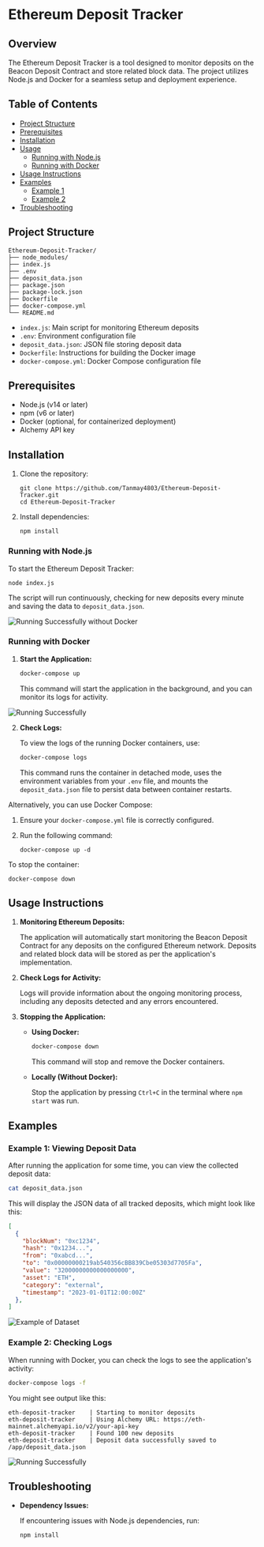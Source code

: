 # Ethereum Deposit Tracker

## Overview

The Ethereum Deposit Tracker is a tool designed to monitor deposits on the Beacon Deposit Contract and store related block data. The project utilizes Node.js and Docker for a seamless setup and deployment experience.

## Table of Contents
- [Project Structure](#project-structure)
- [Prerequisites](#prerequisites)
- [Installation](#installation)
- [Usage](#usage)
  - [Running with Node.js](#running-with-nodejs)
  - [Running with Docker](#running-with-docker)
- [Usage Instructions](#usage-instructions)
- [Examples](#examples)
  - [Example 1](#example-1:-Viewing-Deposit-Data)
  - [Example 2](#example-2)
- [Troubleshooting](#troubleshooting)

## Project Structure

```
Ethereum-Deposit-Tracker/
├── node_modules/
├── index.js
├── .env
├── deposit_data.json
├── package.json
├── package-lock.json
├── Dockerfile
├── docker-compose.yml
└── README.md
```

- `index.js`: Main script for monitoring Ethereum deposits
- `.env`: Environment configuration file
- `deposit_data.json`: JSON file storing deposit data
- `Dockerfile`: Instructions for building the Docker image
- `docker-compose.yml`: Docker Compose configuration file


## Prerequisites

- Node.js (v14 or later)
- npm (v6 or later)
- Docker (optional, for containerized deployment)
- Alchemy API key

## Installation

1. Clone the repository:
   ```
   git clone https://github.com/Tanmay4803/Ethereum-Deposit-Tracker.git
   cd Ethereum-Deposit-Tracker
   ```

2. Install dependencies:
   ```
   npm install
   ```

### Running with Node.js

To start the Ethereum Deposit Tracker:

```
node index.js
```

The script will run continuously, checking for new deposits every minute and saving the data to `deposit_data.json`.

![Running Successfully without Docker](images/without_docker.png)

### Running with Docker

1. **Start the Application:**

    ```bash
    docker-compose up
    ```

    This command will start the application in the background, and you can monitor its logs for activity.

![Running Successfully](images/with_docker.png)

2. **Check Logs:**

    To view the logs of the running Docker containers, use:

    ```bash
    docker-compose logs
    ```
   This command runs the container in detached mode, uses the environment variables from your `.env` file, and mounts the `deposit_data.json` file to persist data between container restarts.


Alternatively, you can use Docker Compose:

1. Ensure your `docker-compose.yml` file is correctly configured.

2. Run the following command:
   ```
   docker-compose up -d
   ```

To stop the container:
```
docker-compose down
```

## Usage Instructions

1. **Monitoring Ethereum Deposits:**

    The application will automatically start monitoring the Beacon Deposit Contract for any deposits on the configured Ethereum network. Deposits and related block data will be stored as per the application's implementation.

2. **Check Logs for Activity:**

    Logs will provide information about the ongoing monitoring process, including any deposits detected and any errors encountered.

3. **Stopping the Application:**

    - **Using Docker:**

      ```bash
      docker-compose down
      ```

      This command will stop and remove the Docker containers.

    - **Locally (Without Docker):**

      Stop the application by pressing `Ctrl+C` in the terminal where `npm start` was run.

## Examples

### Example 1: Viewing Deposit Data

After running the application for some time, you can view the collected deposit data:

```bash
cat deposit_data.json
```

This will display the JSON data of all tracked deposits, which might look like this:

```json
[
  {
    "blockNum": "0xc1234",
    "hash": "0x1234...",
    "from": "0xabcd...",
    "to": "0x00000000219ab540356cBB839Cbe05303d7705Fa",
    "value": "32000000000000000000",
    "asset": "ETH",
    "category": "external",
    "timestamp": "2023-01-01T12:00:00Z"
  },
]
```
![Example of Dataset](images/deposit_data.png)

### Example 2: Checking Logs

When running with Docker, you can check the logs to see the application's activity:

```bash
docker-compose logs -f
```

You might see output like this:

```
eth-deposit-tracker    | Starting to monitor deposits
eth-deposit-tracker    | Using Alchemy URL: https://eth-mainnet.alchemyapi.io/v2/your-api-key
eth-deposit-tracker    | Found 100 new deposits
eth-deposit-tracker    | Deposit data successfully saved to /app/deposit_data.json
```
![Running Successfully](images/docker_logs.png)

## Troubleshooting

- **Dependency Issues:**

  If encountering issues with Node.js dependencies, run:

  ```bash
  npm install
  ```

